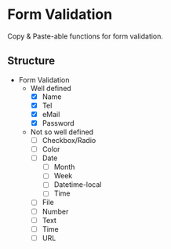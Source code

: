 # Form Validation
Copy & Paste-able functions for form validation.

## Structure
- Form Validation
  - Well defined
    - [x] Name
    - [x] Tel
    - [x] eMail
    - [x] Password
  - Not so well defined
    - [ ] Checkbox/Radio
    - [ ] Color
    - [ ] Date
      - [ ] Month
      - [ ] Week
      - [ ] Datetime-local
      - [ ] Time
    - [ ] File
    - [ ] Number
    - [ ] Text
    - [ ] Time
    - [ ] URL
